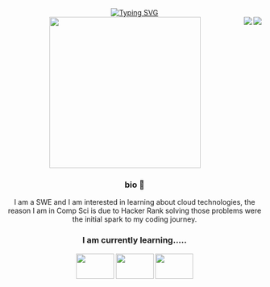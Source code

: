 
<div align="center">
<a href="https://git.io/typing-svg"><img src="https://readme-typing-svg.demolab.com?font=Fira+Code&size=30&duration=500&pause=1000&color=177EF7&multiline=true&width=500&height=100&lines=Hey There My Name Is Dennis;" alt="Typing SVG" /></a>
</div>


<div align="right">
<img align="right" src="https://github-readme-stats.vercel.app/api?username=Dennis-1am&show_icons=true&theme=blueberry&card_width=500" />
<img align="right" src="https://github-readme-stats.vercel.app/api/top-langs/?username=Dennis-1am&card_width=500&layout=compact&show_icons=true&theme=blueberry"/>
</div>

<div align="center">
<img border-radius="10" width="300" src="https://media.tenor.com/D55R-SuFKGgAAAAC/kids-goku-peace.gif" />
<h3> bio 🦖 </h3>
  <div>
    <p> I am a SWE and I am interested in learning about cloud technologies, the reason I am in Comp Sci is due to Hacker Rank solving   those problems were the initial spark to my coding journey.</p>
  </div>
</div>

<div align="center">
<h3> I am currently learning..... </h3>
<img width="75" height="50" src="https://www.w3schools.com/aws/images/awslogo.png" />
<img width="75" height="50" src="https://upload.wikimedia.org/wikipedia/commons/a/a7/React-icon.svg" />
<img width="75" height="50" src="https://upload.wikimedia.org/wikipedia/commons/d/d9/Node.js_logo.svg" />
</div>
